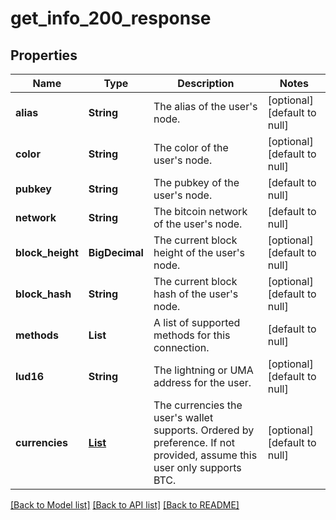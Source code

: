 # get_info_200_response
## Properties

| Name | Type | Description | Notes |
|------------ | ------------- | ------------- | -------------|
| **alias** | **String** | The alias of the user&#39;s node. | [optional] [default to null] |
| **color** | **String** | The color of the user&#39;s node. | [optional] [default to null] |
| **pubkey** | **String** | The pubkey of the user&#39;s node. | [default to null] |
| **network** | **String** | The bitcoin network of the user&#39;s node. | [default to null] |
| **block\_height** | **BigDecimal** | The current block height of the user&#39;s node. | [optional] [default to null] |
| **block\_hash** | **String** | The current block hash of the user&#39;s node. | [optional] [default to null] |
| **methods** | **List** | A list of supported methods for this connection. | [default to null] |
| **lud16** | **String** | The lightning or UMA address for the user. | [optional] [default to null] |
| **currencies** | [**List**](get_info_200_response_currencies_inner.md) | The currencies the user&#39;s wallet supports. Ordered by preference. If not provided, assume this user only supports BTC. | [optional] [default to null] |

[[Back to Model list]](../README.md#documentation-for-models) [[Back to API list]](../README.md#documentation-for-api-endpoints) [[Back to README]](../README.md)

